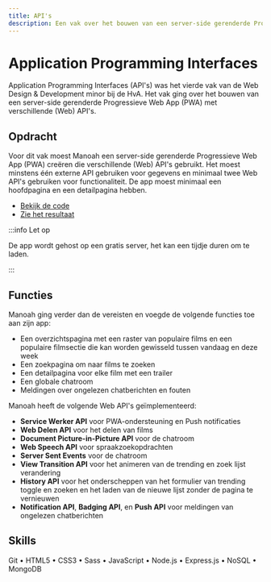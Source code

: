```yaml
---
title: API's
description: Een vak over het bouwen van een server-side gerenderde Progressieve Web App (PWA) met verschillende (Web) API's.
---
```


# Application Programming Interfaces

Application Programming Interfaces (API's) was het vierde vak van de Web Design & Development minor bij de HvA. Het vak ging over het bouwen van een server-side gerenderde Progressieve Web App (PWA) met verschillende (Web) API's.

## Opdracht

Voor dit vak moest Manoah een server-side gerenderde Progressieve Web App (PWA) creëren die verschillende (Web) API's gebruikt. Het moest minstens één externe API gebruiken voor gegevens en minimaal twee Web API's gebruiken voor functionaliteit. De app moest minimaal een hoofdpagina en een detailpagina hebben.

- [Bekijk de code](https://github.com/mtdvlpr/API-2324)
- [Zie het resultaat](https://api-2324.onrender.com/)

:::info Let op

De app wordt gehost op een gratis server, het kan een tijdje duren om te laden.

:::

## Functies

Manoah ging verder dan de vereisten en voegde de volgende functies toe aan zijn app:

- Een overzichtspagina met een raster van populaire films en een populaire filmsectie die kan worden gewisseld tussen vandaag en deze week
- Een zoekpagina om naar films te zoeken
- Een detailpagina voor elke film met een trailer
- Een globale chatroom
- Meldingen over ongelezen chatberichten en fouten

Manoah heeft de volgende Web API's geïmplementeerd:

- **Service Werker API** voor PWA-ondersteuning en Push notificaties
- **Web Delen API** voor het delen van films
- **Document Picture-in-Picture API** voor de chatroom
- **Web Speech API** voor spraakzoekopdrachten
- **Server Sent Events** voor de chatroom
- **View Transition API** voor het animeren van de trending en zoek lijst verandering
- **History API** voor het onderscheppen van het formulier van trending toggle en zoeken en het laden van de nieuwe lijst zonder de pagina te vernieuwen
- **Notification API**, **Badging API**, en **Push API** voor meldingen van ongelezen chatberichten

## Skills

Git • HTML5 • CSS3 • Sass • JavaScript • Node.js • Express.js • NoSQL • MongoDB
